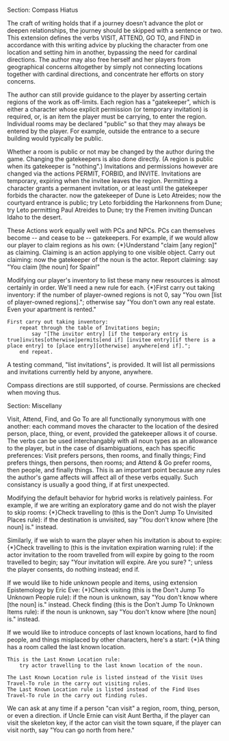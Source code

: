Section: Compass Hiatus


The craft of writing holds that if a journey doesn't advance the plot or deepen relationships, the journey should be skipped with a sentence or two.  This extension defines the verbs VISIT, ATTEND, GO TO, and FIND in accordance with this writing advice by plucking the character from one location and setting him in another, bypassing the need for cardinal directions.  The author may also free herself and her players from geographical concerns altogether by simply not connecting locations together with cardinal directions, and concentrate her efforts on story concerns.

The author can still provide guidance to the player by asserting certain regions of the work as off-limits.  Each region has a "gatekeeper", which is either a character whose explicit permission (or temporary invitation) is required, or, is an item the player must be carrying, to enter the region.  Individual rooms may be declared "public" so that they may always be entered by the player.  For example, outside the entrance to a secure building would typically be public.

Whether a room is public or not may be changed by the author during the game.  Changing the gatekeepers is also done directly.  (A region is public when its gatekeeper is "nothing".)  Invitations and permissions however are changed via the actions PERMIT, FORBID, and INVITE. Invitations are temporary, expiring when the invitee leaves the region.  Permitting a character grants a permanent invitation, or at least until the gatekeeper forbids the character.
	now the gatekeeper of Dune is Leto Atreides;
	now the courtyard entrance is public;
	try Leto forbidding the Harkonnens from Dune;
	try Leto permitting Paul Atreides to Dune;
	try the Fremen inviting Duncan Idaho to the desert.


These Actions work equally well with PCs and NPCs. PCs can themselves become -- and cease to be -- gatekeepers.  For example, if we would allow our player to claim regions as his own:
	{*}Understand "claim [any region]" as claiming.
	Claiming is an action applying to one visible object.
	Carry out claiming: now the gatekeeper of the noun is the actor.
	Report claiming: say "You claim [the noun] for Spain!"


Modifying our player's inventory to list these many new resources is almost certainly in order.  We'll need a new rule for each.
	{*}First carry out taking inventory:
		if the number of player-owned regions is not 0, say "You own [list of player-owned regions].";
		otherwise say "You don't own any real estate.  Even your apartment is rented."

	First carry out taking inventory:
		repeat through the table of Invitations begin;
			say "[The invitor entry] [if the temporary entry is true]invites[otherwise]permits[end if] [invitee entry][if there is a place entry] to [place entry][otherwise] anywhere[end if].";
		end repeat.

A testing command, "list invitations", is provided.  It will list all permissions and invitations currently held by anyone, anywhere.

Compass directions are still supported, of course.  Permissions are checked when moving thus.


Section: Miscellany

Visit, Attend, Find, and Go To are all functionally synonymous with one another:  each command moves the character to the location of the desired person, place, thing, or event, provided the gatekeeper allows it of course.  The verbs can be used interchangably with all noun types as an allowance to the player, but in the case of disambiguations, each has specific preferences:  Visit prefers persons, then rooms, and finally things; Find prefers things, then persons, then rooms; and Attend & Go prefer rooms, then people, and finally things.  This is an important point because any rules the author's game affects will affect all of these verbs equally.  Such consistancy is usually a good thing, if at first unexpected.

Modifying the default behavior for hybrid works is relatively painless.  For example, if we are writing an exploratory game and do not wish the player to skip rooms:
	{*}Check travelling to (this is the Don't Jump To Unvisited Places rule): if the destination is unvisited, say "You don't know where [the noun] is." instead.


Similarly, if we wish to warn the player when his invitation is about to expire:
	{*}Check travelling to (this is the invitation expiration warning rule):
		if the actor invitation to the room travelled from will expire by going to the room travelled to begin;
			say "Your invitation will expire.  Are you sure? ";
			unless the player consents, do nothing instead;
		end if.


If we would like to hide unknown people and items, using extension Epistemology by Eric Eve:
	{*}Check visiting (this is the Don't Jump To Unknown People rule): if the noun is unknown, say "You don't know where [the noun] is." instead.
	Check finding (this is the Don't Jump To Unknown Items rule): if the noun is unknown, say "You don't know where [the noun] is." instead.


If we would like to introduce concepts of last known locations, hard to find people, and things misplaced by other characters, here's a start:
	{*}A thing has a room called the last known location.
	
	This is the Last Known Location rule:
		try actor travelling to the last known location of the noun.
	
	The Last Known Location rule is listed instead of the Visit Uses Travel-To rule in the carry out visiting rules.
	The Last Known Location rule is listed instead of the Find Uses Travel-To rule in the carry out finding rules.


We can ask at any time if a person "can visit" a region, room, thing, person, or even a direction.
	if Uncle Ernie can visit Aunt Bertha,
	if the player can visit the skeleton key,
	if the actor can visit the town square,
	if the player can visit north, say "You can go north from here."


